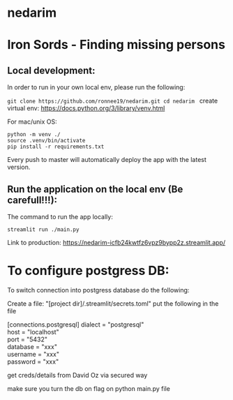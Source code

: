 # nedarim

# Iron Sords - Finding missing persons
## Local development:
In order to run in your own local env, please run the following:

`git clone https://github.com/ronnee19/nedarim.git
cd nedarim
`
create virtual env:
https://docs.python.org/3/library/venv.html

For mac/unix OS:
```
python -m venv ./
source .venv/bin/activate
pip install -r requirements.txt
```
Every push to master will automatically deploy the app with the latest version.

## Run the application on the local env (Be carefull!!!):
The command to run the app locally:

`streamlit run ./main.py `

Link to production:
https://nedarim-icfb24kwtfz6vpz9bypp2z.streamlit.app/

# To configure postgress DB:

To switch connection into postgress database do the following:

Create a file: "[project dir]/.streamlit/secrets.toml"
put the following in the file

[connections.postgresql]
dialect = "postgresql"  
host = "localhost"  
port = "5432"  
database = "xxx"  
username = "xxx"  
password = "xxx"  

get creds/details from David Oz via secured way

make sure you turn the db on flag on python main.py file

